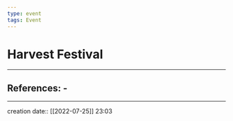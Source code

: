 ```yaml
---
type: event
tags: Event
---
```


# Harvest Festival 
___ 
## References: - 
--- 
creation date:: [[2022-07-25]] 23:03